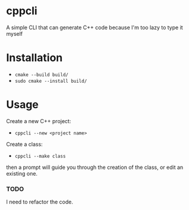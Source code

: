 # cppcli
A simple CLI that can generate C++ code because I'm too lazy to type it myself

# Installation
* `cmake --build build/`
* `sudo cmake --install build/`

# Usage
Create a new C++ project:

* `cppcli --new <project name>`

Create a class:

* `cppcli --make class`

then a prompt will guide you through the creation of the class, or edit an existing one.

### TODO
I need to refactor the code.
